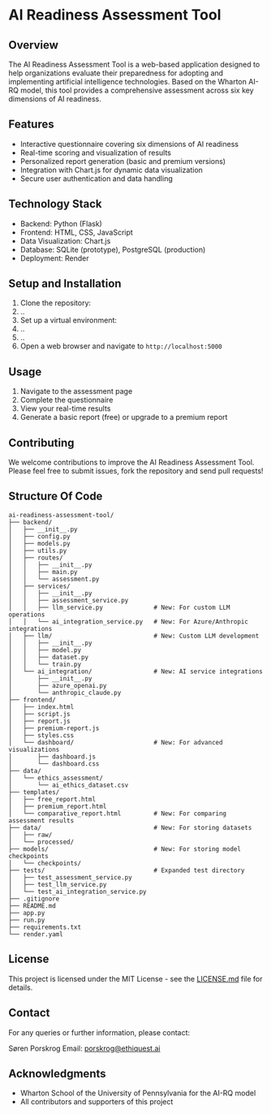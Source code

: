 # AI Readiness Assessment Tool

## Overview

The AI Readiness Assessment Tool is a web-based application designed to help organizations evaluate their preparedness for adopting and implementing artificial intelligence technologies. Based on the Wharton AI-RQ model, this tool provides a comprehensive assessment across six key dimensions of AI readiness.

## Features

- Interactive questionnaire covering six dimensions of AI readiness
- Real-time scoring and visualization of results
- Personalized report generation (basic and premium versions)
- Integration with Chart.js for dynamic data visualization
- Secure user authentication and data handling

## Technology Stack

- Backend: Python (Flask)
- Frontend: HTML, CSS, JavaScript
- Data Visualization: Chart.js
- Database: SQLite (prototype), PostgreSQL (production)
- Deployment: Render

## Setup and Installation

1. Clone the repository:
2. ..
3. Set up a virtual environment:
4. ..
5. ..
6. Open a web browser and navigate to `http://localhost:5000`

## Usage

1. Navigate to the assessment page
2. Complete the questionnaire
3. View your real-time results
4. Generate a basic report (free) or upgrade to a premium report

## Contributing

We welcome contributions to improve the AI Readiness Assessment Tool. Please feel free to submit issues, fork the repository and send pull requests!


## Structure Of Code 

```
ai-readiness-assessment-tool/
├── backend/
│   ├── __init__.py
│   ├── config.py
│   ├── models.py
│   ├── utils.py
│   ├── routes/
│   │   ├── __init__.py
│   │   ├── main.py
│   │   └── assessment.py
│   ├── services/
│   │   ├── __init__.py
│   │   ├── assessment_service.py
│   │   ├── llm_service.py              # New: For custom LLM operations
│   │   └── ai_integration_service.py   # New: For Azure/Anthropic integrations
│   ├── llm/                            # New: Custom LLM development
│   │   ├── __init__.py
│   │   ├── model.py
│   │   ├── dataset.py
│   │   └── train.py
│   └── ai_integration/                 # New: AI service integrations
│       ├── __init__.py
│       ├── azure_openai.py
│       └── anthropic_claude.py
├── frontend/
│   ├── index.html
│   ├── script.js
│   ├── report.js
│   ├── premium-report.js
│   ├── styles.css
│   └── dashboard/                      # New: For advanced visualizations
│       ├── dashboard.js
│       └── dashboard.css
├── data/
│   └── ethics_assessment/
│       └── ai_ethics_dataset.csv
├── templates/
│   ├── free_report.html
│   ├── premium_report.html
│   └── comparative_report.html         # New: For comparing assessment results
├── data/                               # New: For storing datasets
│   ├── raw/
│   └── processed/
├── models/                             # New: For storing model checkpoints
│   └── checkpoints/
├── tests/                              # Expanded test directory
│   ├── test_assessment_service.py
│   ├── test_llm_service.py
│   └── test_ai_integration_service.py
├── .gitignore
├── README.md
├── app.py
├── run.py
├── requirements.txt
└── render.yaml
```

## License

This project is licensed under the MIT License - see the [LICENSE.md](LICENSE.md) file for details.

## Contact

For any queries or further information, please contact:

Søren Porskrog
Email: porskrog@ethiquest.ai

## Acknowledgments

- Wharton School of the University of Pennsylvania for the AI-RQ model
- All contributors and supporters of this project
